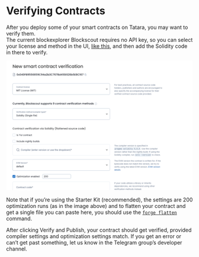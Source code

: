 # Verifying Contracts

After you deploy some of your smart contracts on Tatara, you may want to verify them.  
The current blockexplorer Blockscout requires no API key, so you can select your license and method in the UI, [like this](https://explorer.tatara.katana.network/address/0x040FB9556659C94a2b3C7678d410E626b5E8C167/contract-verification), and then add the Solidity code in there to verify.

![Contract Verification](contract-verification.png)

Note that if you’re using the Starter Kit (recommended), the settings are 200 optimization runs (as in the image above) and to flatten your contract and get a single file you can paste here, you should use the [`forge flatten`](https://book.getfoundry.sh/reference/forge/forge-flatten) command.

After clicking Verify and Publish, your contract should get verified, provided compiler settings and optimization settings match. If you get an error or can’t get past something, let us know in the Telegram group’s developer channel.